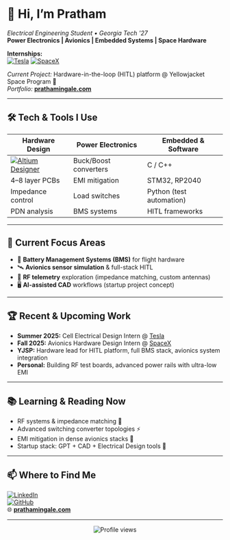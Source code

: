 # 👋 Hi, I’m Pratham

_Electrical Engineering Student • Georgia Tech '27_  
**Power Electronics | Avionics | Embedded Systems | Space Hardware**  

**Internships:**  
[![Tesla](https://img.shields.io/badge/Tesla-black?logo=tesla&logoColor=white&style=for-the-badge)](https://www.tesla.com/) 
[![SpaceX](https://img.shields.io/badge/SpaceX-000000?logo=spacex&logoColor=white&style=for-the-badge)](https://www.spacex.com/)  

_Current Project:_ Hardware-in-the-loop (HITL) platform @ Yellowjacket Space Program 🚀  
_Portfolio:_ [**prathamingale.com**](https://prathamingale.com)

---

## 🛠️ Tech & Tools I Use

| Hardware Design | Power Electronics | Embedded & Software |
| --------------- | ----------------- | ------------------- |
| [![Altium Designer](https://img.shields.io/badge/Altium%20Designer-orange?logo=altiumdesigner&logoColor=white&style=for-the-badge)]() | Buck/Boost converters | C / C++ |
| 4–8 layer PCBs  | EMI mitigation | STM32, RP2040 |
| Impedance control | Load switches | Python (test automation) |
| PDN analysis | BMS systems | HITL frameworks |

---

## 🚀 Current Focus Areas

- 🔋 **Battery Management Systems (BMS)** for flight hardware  
- 🛰️ **Avionics sensor simulation** & full-stack HITL  
- 📡 **RF telemetry** exploration (impedance matching, custom antennas)  
- 🖥️ **AI-assisted CAD** workflows (startup project concept)

---

## 🏆 Recent & Upcoming Work

- **Summer 2025:** Cell Electrical Design Intern @ [Tesla](https://www.tesla.com/)  
- **Fall 2025:** Avionics Hardware Design Intern @ [SpaceX](https://www.spacex.com/)  
- **YJSP:** Hardware lead for HITL platform, full BMS stack, avionics system integration  
- **Personal:** Building RF test boards, advanced power rails with ultra-low EMI

---

## 📚 Learning & Reading Now

- RF systems & impedance matching 📡  
- Advanced switching converter topologies ⚡  
- EMI mitigation in dense avionics stacks 🚀  
- Startup stack: GPT + CAD + Electrical Design tools 🧠  

---

## 📫 Where to Find Me

[![LinkedIn](https://img.shields.io/badge/LinkedIn-blue?logo=linkedin&logoColor=white&style=for-the-badge)](https://www.linkedin.com/in/pratham)  
[![GitHub](https://img.shields.io/badge/GitHub-181717?logo=github&logoColor=white&style=for-the-badge)](https://github.com/your-github-username)  
🌐 [**prathamingale.com**](https://prathamingale.com)

---

<p align="center">
  <img src="https://komarev.com/ghpvc/?username=prathamingale49&style=flat-square&color=orange" alt="Profile views" />
</p>
